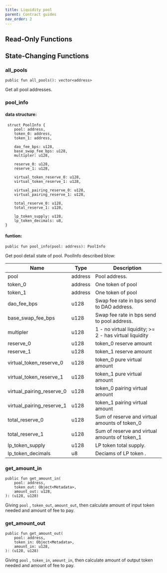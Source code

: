 ```yaml
---
title: Liquidity pool
parent: Contract guides
nav_order: 2
---
```


## Read-Only Functions



## State-Changing Functions

### all_pools

```
public fun all_pools(): vector<address> 
```

Get all pool addresses.



### pool_info
#### data structure:
``` 
 struct PoolInfo {
    pool: address,
    token_0: address,
    token_1: address,

    dao_fee_bps: u128,
    base_swap_fee_bps: u128,
    multipler: u128,

    reserve_0: u128,
    reserve_1: u128,

    virtual_token_reserve_0: u128,
    virtual_token_reserve_1: u128,

    virtual_pairing_reserve_0: u128,
    virtual_pairing_reserve_1: u128,

    total_reserve_0: u128,
    total_reserve_1: u128,

    lp_token_supply: u128,
    lp_token_decimals: u8,
}
```
#### funtion:
```
public fun pool_info(pool: address): PoolInfo
```

Get pool detail state of pool. PoolInfo described blow:

| Name                      | Type    | Description                                            |
| ------------------------- | ------- | ------------------------------------------------------ |
| pool                      | address | Pool address.                                          |
| token_0                   | address | One token of pool                                      |
| token_1                   | address | One token of pool                                      |
| dao_fee_bps               | u128    | Swap fee rate in bps send to DAO address.              |
| base_swap_fee_bps         | u128    | Swap fee rate in bps send to pool address.             |
| multipler                 | u128    | 1 - no virtual liquidity; >= 2 - has virtual liquidity |
| reserve_0                 | u128    | token_0 reserve amount                                 |
| reserve_1                 | u128    | token_1 reserve amount                                 |
| virtual_token_reserve_0   | u128    | token_0 pure virtual amount                            |
| virtual_token_reserve_1   | u128    | token_1 pure virtual amount                            |
| virtual_pairing_reserve_0 | u128    | token_0 pairing virtual amount                         |
| virtual_pairing_reserve_1 | u128    | token_1 pairing virtual amount                         |
| total_reserve_0           | u128    | Sum of reserve and virtual amounts of token_0          |
| total_reserve_1           | u128    | Sum of reserve and virtual amounts of token_1          |
| lp_token_supply           | u128    | LP token total supply.                                 |
| lp_token_decimals         | u8      | Deciams of LP token .                                  |



### get_amount_in

```
public fun get_amount_in(
    pool: address,
    token_out: Object<Metadata>,
    amount_out: u128,
): (u128, u128)
```

Giving `pool` , `token_out`, `amount_out`, then calculate amount of input token needed and amount of  fee to pay.



### get_amount_out

```
public fun get_amount_out(
    pool: address,
    token_in: Object<Metadata>,
    amount_in: u128,
): (u128, u128)
```

Giving `pool` , `token_in`, `amount_in`, then calculate amount of output token needed and amount of  fee to pay.

